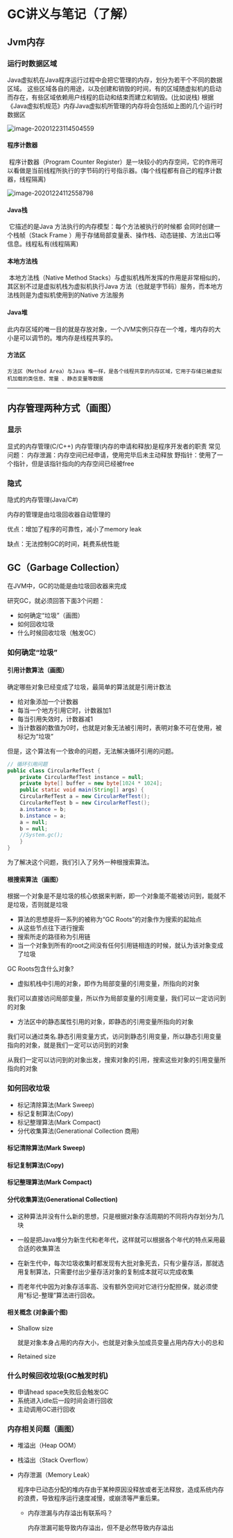 # GC讲义与笔记（了解）

## Jvm内存

### 运行时数据区域

​	Java虚拟机在Java程序运行过程中会把它管理的内存，划分为若干个不同的数据区域。
这些区域各自的用途，以及创建和销毁的时间，有的区域随虚拟机的启动而存在，有些区域依赖用户线程的启动和结束而建立和销毁。(比如说栈)
根据《Java虚拟机规范》内存Java虚拟机所管理的内存将会包括如上图的几个运行时数据区

![image-20201223114504559](C:\Users\10754\AppData\Roaming\Typora\typora-user-images\image-20201223114504559.png)



#### 程序计数器

​		程序计数器（Program Counter Register）是一块较小的内存空间，它的作用可以看做是当前线程所执行的字节码的行号指示器。(每个线程都有自己的程序计数器，线程隔离)

![image-20201224112558798](C:\Users\10754\AppData\Roaming\Typora\typora-user-images\image-20201224112558798.png)

#### Java栈

​		它描述的是Java 方法执行的内存模型：每个方法被执行的时候都 会同时创建一个栈帧（Stack Frame ）用于存储局部变量表、操作栈、动态链接、方法出口等信息。线程私有(线程隔离)

#### 本地方法栈

​     	本地方法栈（Native Method Stacks）与虚拟机栈所发挥的作用是非常相似的，其区别不过是虚拟机栈为虚拟机执行Java 方法（也就是字节码）服务，而本地方法栈则是为虚拟机使用到的Native 方法服务

#### Java堆

​    	此内存区域的唯一目的就是存放对象，一个JVM实例只存在一个堆，堆内存的大小是可以调节的。堆内存是线程共享的。

#### 方法区

   	方法区（Method Area）与Java 堆一样，是各个线程共享的内存区域，它用于存储已被虚拟机加载的类信息、常量 、静态变量等数据

---



## 内存管理两种方式（画图）

### 显示

显式的内存管理(C/C++)
内存管理(内存的申请和释放)是程序开发者的职责
常见问题：
内存泄漏：内存空间已经申请，使用完毕后未主动释放
野指针：使用了一个指针，但是该指针指向的内存空间已经被free

### 隐式

隐式的内存管理(Java/C#)

内存的管理是由垃圾回收器自动管理的

优点：增加了程序的可靠性，减小了memory leak

缺点：无法控制GC的时间，耗费系统性能

## GC（Garbage Collection）

在JVM中，GC的功能是由垃圾回收器来完成

研究GC，就必须回答下面3个问题：

- 如何确定“垃圾”（画图）
- 如何回收垃圾
- 什么时候回收垃圾（触发GC）

### 如何确定“垃圾”

#### 引用计数算法（画图）

确定哪些对象已经变成了垃圾，最简单的算法就是引用计数法

- 给对象添加一个计数器
- 每当一个地方引用它时，计数器加1
- 每当引用失效时，计数器减1
- 当计数器的数值为0时，也就是对象无法被引用时，表明对象不可在使用，被标记为“垃圾”

但是，这个算法有一个致命的问题，无法解决循环引用的问题。

```java
// 循环引用问题 
public class CircularRefTest {
    private CircularRefTest instance = null; 
    private byte[] buffer = new byte[1024 * 1024];
    public static void main(String[] args) { 
    CircularRefTest a = new CircularRefTest(); 
    CircularRefTest b = new CircularRefTest();
    a.instance = b; 
    b.instance = a;
    a = null;
    b = null; 
    //System.gc(); 
	} 
} 
```

为了解决这个问题，我们引入了另外一种根搜索算法。 

#### 根搜索算法（画图）

根据一个对象是不是垃圾的核心依据来判断，即一个对象能不能被访问到，能就不是垃圾，否则就是垃圾

- 算法的思想是将一系列的被称为“GC Roots”的对象作为搜索的起始点
- 从这些节点往下进行搜索
- 搜索所走的路径称为引用链
- 当一个对象到所有的root之间没有任何引用链相连的时候，就认为该对象变成了垃圾

GC Roots包含什么对象?

- 虚拟机栈中引用的对象，即作为局部变量的引用变量，所指向的对象

我们可以直接访问局部变量，所以作为局部变量的引用变量，我们可以一定访问到的对象

- 方法区中的静态属性引用的对象，即静态的引用变量所指向的对象

我们可以通过类名.静态引用变量方式，访问到静态引用变量，所以静态引用变量指向的对象，就是我们一定可以访问到的对象

从我们一定可以访问到的对象出发，搜索对象的引用，搜索这些对象的引用变量所指向的对象





### 如何回收垃圾

- 标记清除算法(Mark Sweep)
- 标记复制算法(Copy)
- 标记整理算法(Mark Compact)
- 分代收集算法(Generational Collection 商用)

#### 标记清除算法(Mark Sweep)

#### 标记复制算法(Copy)

#### 标记整理算法(Mark Compact)

#### 分代收集算法(Generational Collection)

- 这种算法并没有什么新的思想，只是根据对象存活周期的不同将内存划分为几块

- 一般是把Java堆分为新生代和老年代，这样就可以根据各个年代的特点采用最合适的收集算法

- 在新生代中，每次垃圾收集时都发现有大批对象死去，只有少量存活，那就选用复制算法，只需要付出少量存活对象的复制成本就可以完成收集

- 而老年代中因为对象存活率高、没有额外空间对它进行分配担保，就必须使用“标记-整理”算法进行回收。

  

#### 相关概念 (对象画个图)

- Shallow size

  就是对象本身占用的内存大小，也就是对象头加成员变量占用内存大小的总和

- Retained size

### 什么时候回收垃圾(GC触发时机)

- 申请head space失败后会触发GC
- 系统进入idle后一段时间会进行回收
- 主动调用GC进行回收

### 内存相关问题（画图）

- 堆溢出（Heap OOM）
- 栈溢出（Stack Overflow）

- 内存泄漏（Memory Leak）

  程序中已动态分配的堆内存由于某种原因没释放或者无法释放，造成系统内存的浪费，导致程序运行速度减慢，或崩溃等严重后果。

  - 内存泄漏与内存溢出有联系吗？

    内存泄漏可能导致内存溢出，但不是必然导致内存溢出


